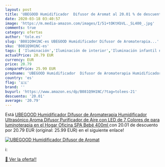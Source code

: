 ```yaml
---
layout: post
title: 'UBEGOOD Humidificador  Difusor de Aromat al 20.01 % de descuento'
date: 2020-03-18 03:40:57
image: 'https://m.media-amazon.com/images/I/51+tOKtKbVL._SL400_.jpg'
comments: true
category: ofertas
author: 'tole.es'
slug: 'B081Q9H1NC-es UBEGOOD Humidificador Difusor de Aromaterapia...'
sku: 'B081Q9H1NC-es'
tags: [ 'Iluminación','Iluminación de interior','Iluminación infantil nocturna','Lámparas e iluminación infantil','Monos para bebés niño','Ropa','Ropa de una pieza para bebés niño','Ropa para bebés','Ropa para bebés niño','bebé', ]
actualPrice: 20.79 EUR
currency: EUR
price: 20.79
comparePrice: 25.99 EUR
prodname: 'UBEGOOD Humidificador  Difusor de Aromaterapia Humidificador Ultrasónico Aroma Difusor Purificador de Aire con LED de 7 Colores de para luminoterapia en el Hogar  Oficina  SPA  Bebé  400ml '
country: 'es'
flag: '🇪🇸'
brand: ''
buyurl: 'https://www.amazon.es/dp/B081Q9H1NC/?tag=tolees-21'
descuento: '20.01'
average: '20.79'
---
```


Está [UBEGOOD Humidificador  Difusor de Aromaterapia Humidificador Ultrasónico Aroma Difusor Purificador de Aire con LED de 7 Colores de para luminoterapia en el Hogar  Oficina  SPA  Bebé  400ml ](https://www.amazon.es/dp/B081Q9H1NC/?tag=tolees-21) con 20.01 de descuento por 20.79 EUR (original: 25.99 EUR) en el siguiente enlace!

[![UBEGOOD Humidificador  Difusor de Aromat](https://m.media-amazon.com/images/I/51+tOKtKbVL._SL400_.jpg)](https://www.amazon.es/dp/B081Q9H1NC/?tag=tolees-21)

ℹ️:


[🛒 Ver la oferta!!](https://www.amazon.es/dp/B081Q9H1NC/?tag=tolees-21)
